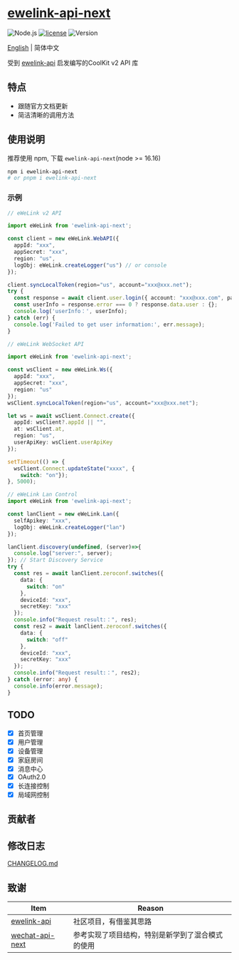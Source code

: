 # [ewelink-api-next](https://github.com/coolkit-carl/ewelink-api-next)

![Node.js](https://img.shields.io/badge/Node.js-18.7.0-pewter.svg?logo=Node.js&link=https://nodejs.org/cn)
[![license](https://img.shields.io/badge/license-MIT-blue.svg)](https://github.com/yanhaijing/jslib-base/blob/master/LICENSE)
![Version](https://img.shields.io/badge/Version-0.0.4-orange.svg?logo=SemVer&link=https://nodejs.org/cn)

[English](../README.md) | 简体中文

受到 [ewelink-api](https://github.com/skydiver/ewelink-api) 启发编写的CoolKit v2 API 库

## 特点

- 跟随官方文档更新
- 简洁清晰的调用方法

## 使用说明

推荐使用 npm, 下载 `ewelink-api-next`(node >= 16.16)

```bash
npm i ewelink-api-next
# or pnpm i ewelink-api-next
```

### 示例

```typescript
// eWeLink v2 API

import eWeLink from 'ewelink-api-next';

const client = new eWeLink.WebAPI({
  appId: "xxx",
  appSecret: "xxx",
  region: "us",
  logObj: eWeLink.createLogger("us") // or console
});

client.syncLocalToken(region="us", account="xxx@xxx.net");
try {
  const response = await client.user.login({ account: "xxx@xxx.com", password: "12345678", areaCode: "+1" });
  const userInfo = response.error === 0 ? response.data.user : {};
  console.log('userInfo：', userInfo);
} catch (err) {
  console.log('Failed to get user information:', err.message);
}
```

```typescript
// eWeLink WebSocket API

import eWeLink from 'ewelink-api-next';

const wsClient = new eWeLink.Ws({
  appId: "xxx",
  appSecret: "xxx",
  region: "us"
});
wsClient.syncLocalToken(region="us", account="xxx@xxx.net");

let ws = await wsClient.Connect.create({
  appId: wsClient?.appId || "",
  at: wsClient.at,
  region: "us",
  userApiKey: wsClient.userApiKey
});

setTimeout(() => {
  wsClient.Connect.updateState("xxxx", {
    switch: "on"});
}, 5000);
```

```typescript
// eWeLink Lan Control
import eWeLink from 'ewelink-api-next';

const lanClient = new eWeLink.Lan({
  selfApikey: "xxx",
  logObj: eWeLink.createLogger("lan")
});

lanClient.discovery(undefined, (server)=>{
  console.log("server:", server);
}); // Start Discovery Service
try {
  const res = await lanClient.zeroconf.switches({
    data: {
      switch: "on"
    },
    deviceId: "xxx",
    secretKey: "xxx"
  });
  console.info("Request result:：", res);
  const res2 = await lanClient.zeroconf.switches({
    data: {
      switch: "off"
    },
    deviceId: "xxx",
    secretKey: "xxx"
  });
  console.info("Request result:：", res2);
} catch (error: any) {
  console.info(error.message);
}

```

## TODO

- [x] 首页管理
- [x] 用户管理
- [x] 设备管理
- [x] 家庭房间
- [x] 消息中心
- [x] OAuth2.0
- [x] 长连接控制
- [x] 局域网控制

## 贡献者

## 修改日志

[CHANGELOG.md](CHANGELOG.md)

## 致谢

| Item                                                           | Reason                   |
|----------------------------------------------------------------|--------------------------|
| [ewelink-api](https://github.com/skydiver/ewelink-api)         | 社区项目，有借鉴其思路              |
| [wechat-api-next](https://github.com/lblblong/wechat-api-next) | 参考实现了项目结构，特别是新学到了混合模式的使用 |
